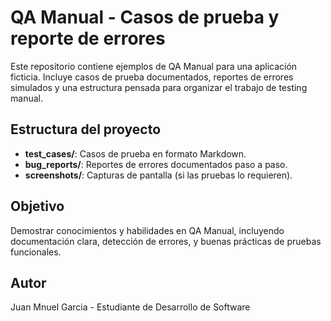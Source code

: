 # QA Manual - Casos de prueba y reporte de errores

Este repositorio contiene ejemplos de QA Manual para una aplicación ficticia. Incluye casos de prueba documentados, reportes de errores simulados y una estructura pensada para organizar el trabajo de testing manual.

## Estructura del proyecto

- **test_cases/**: Casos de prueba en formato Markdown.
- **bug_reports/**: Reportes de errores documentados paso a paso.
- **screenshots/**: Capturas de pantalla (si las pruebas lo requieren).

## Objetivo

Demostrar conocimientos y habilidades en QA Manual, incluyendo documentación clara, detección de errores, y buenas prácticas de pruebas funcionales.

## Autor

Juan Mnuel Garcia - Estudiante de Desarrollo de Software
